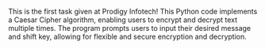 This is the first task given at Prodigy Infotech! 
This Python code implements a Caesar Cipher algorithm, enabling users to encrypt and decrypt text multiple times. The program prompts users to input their desired message and shift key, allowing for flexible and secure encryption and decryption.
